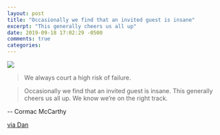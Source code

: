 ```yaml
---
layout: post
title: "Occasionally we find that an invited guest is insane"
excerpt: "This generally cheers us all up"
date: 2019-09-18 17:02:29 -0500
comments: true
categories: 
---
```


[![]({{site.url}}/assets/2019/09/Screenshot2019-09-18.png)](https://sfi-edu.s3.amazonaws.com/sfi-edu/production/uploads/ckeditor/2018/04/24/cormac-sfi.pdf)

> We always court a high risk of failure.

> Occasionally we find that an invited guest is insane. This generally cheers us all up. We know we’re on the right track.

-- Cormac McCarthy

[via Dan](https://twitter.com/theyblinked/status/1172941541582737418)
